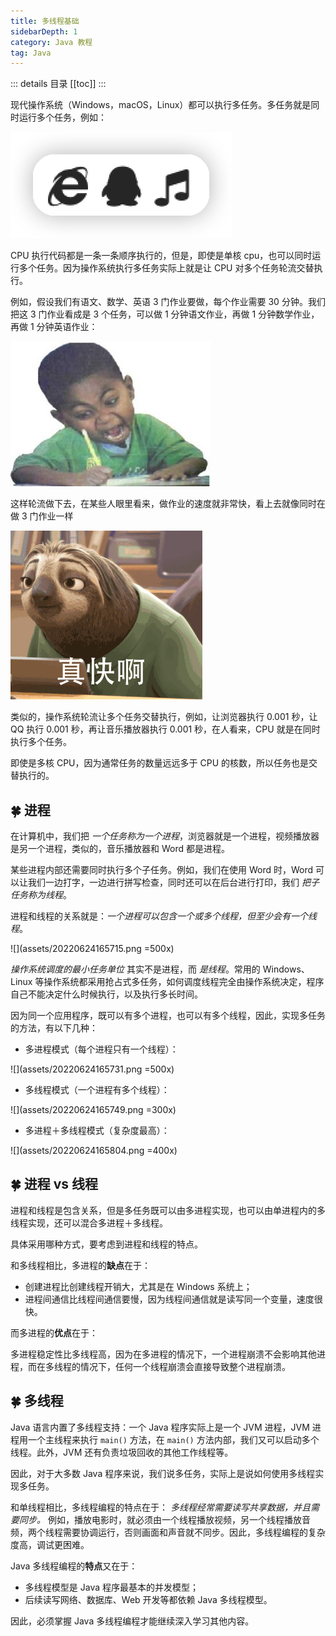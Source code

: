 ```yaml
---
title: 多线程基础
sidebarDepth: 1
category: Java 教程
tag: Java
---
```


::: details 目录
[[toc]]
:::

现代操作系统（Windows，macOS，Linux）都可以执行多任务。多任务就是同时运行多个任务，例如：

![](assets/20220624165242.png)

CPU 执行代码都是一条一条顺序执行的，但是，即使是单核 cpu，也可以同时运行多个任务。因为操作系统执行多任务实际上就是让 CPU 对多个任务轮流交替执行。

例如，假设我们有语文、数学、英语 3 门作业要做，每个作业需要 30 分钟。我们把这 3 门作业看成是 3 个任务，可以做 1 分钟语文作业，再做 1 分钟数学作业，再做 1 分钟英语作业：

![fast](assets/fast.png)

这样轮流做下去，在某些人眼里看来，做作业的速度就非常快，看上去就像同时在做 3 门作业一样

![ooops](assets/ooops.gif)

类似的，操作系统轮流让多个任务交替执行，例如，让浏览器执行 0.001 秒，让 QQ 执行 0.001 秒，再让音乐播放器执行 0.001 秒，在人看来，CPU 就是在同时执行多个任务。

即使是多核 CPU，因为通常任务的数量远远多于 CPU 的核数，所以任务也是交替执行的。

## 🍀 进程

在计算机中，我们把 _一个任务称为一个进程_，浏览器就是一个进程，视频播放器是另一个进程，类似的，音乐播放器和 Word 都是进程。

某些进程内部还需要同时执行多个子任务。例如，我们在使用 Word 时，Word 可以让我们一边打字，一边进行拼写检查，同时还可以在后台进行打印，我们 _把子任务称为线程_。

进程和线程的关系就是：_一个进程可以包含一个或多个线程，但至少会有一个线程_。

![](assets/20220624165715.png =500x)

_操作系统调度的最小任务单位_ 其实不是进程，而 _是线程_。常用的 Windows、Linux 等操作系统都采用抢占式多任务，如何调度线程完全由操作系统决定，程序自己不能决定什么时候执行，以及执行多长时间。

因为同一个应用程序，既可以有多个进程，也可以有多个线程，因此，实现多任务的方法，有以下几种：

- 多进程模式（每个进程只有一个线程）：

![](assets/20220624165731.png =500x)

- 多线程模式（一个进程有多个线程）：

![](assets/20220624165749.png =300x)

- 多进程＋多线程模式（复杂度最高）：

![](assets/20220624165804.png =400x)

## 🍀 进程 vs 线程

进程和线程是包含关系，但是多任务既可以由多进程实现，也可以由单进程内的多线程实现，还可以混合多进程＋多线程。

具体采用哪种方式，要考虑到进程和线程的特点。

和多线程相比，多进程的**缺点**在于：

- 创建进程比创建线程开销大，尤其是在 Windows 系统上；
- 进程间通信比线程间通信要慢，因为线程间通信就是读写同一个变量，速度很快。

而多进程的**优点**在于：

多进程稳定性比多线程高，因为在多进程的情况下，一个进程崩溃不会影响其他进程，而在多线程的情况下，任何一个线程崩溃会直接导致整个进程崩溃。

## 🍀 多线程

Java 语言内置了多线程支持：一个 Java 程序实际上是一个 JVM 进程，JVM 进程用一个主线程来执行 `main()` 方法，在 `main()` 方法内部，我们又可以启动多个线程。此外，JVM 还有负责垃圾回收的其他工作线程等。

因此，对于大多数 Java 程序来说，我们说多任务，实际上是说如何使用多线程实现多任务。

和单线程相比，多线程编程的特点在于： _多线程经常需要读写共享数据，并且需要同步。_ 例如，播放电影时，就必须由一个线程播放视频，另一个线程播放音频，两个线程需要协调运行，否则画面和声音就不同步。因此，多线程编程的复杂度高，调试更困难。

Java 多线程编程的**特点**又在于：

- 多线程模型是 Java 程序最基本的并发模型；
- 后续读写网络、数据库、Web 开发等都依赖 Java 多线程模型。

因此，必须掌握 Java 多线程编程才能继续深入学习其他内容。


